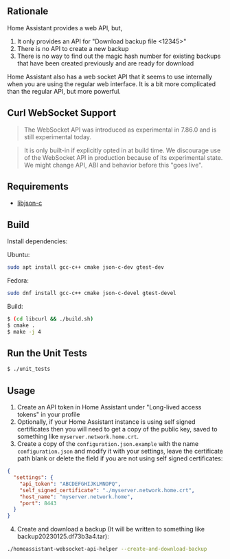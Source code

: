 ## Rationale

Home Assistant provides a web API, but,
1. It only provides an API for "Download backup file <12345>"
2. There is no API to create a new backup
3. There is no way to find out the magic hash number for existing backups that have been created previously and are ready for download

Home Assistant also has a web socket API that it seems to use internally when you are using the regular web interface. It is a bit more complicated than the regular API, but more powerful.

## Curl WebSocket Support

> The WebSocket API was introduced as experimental in 7.86.0 and is still experimental today.

> It is only built-in if explicitly opted in at build time. We discourage use of the WebSocket API in production because of its experimental state. We might change API, ABI and behavior before this "goes live". 

## Requirements

- [libjson-c](https://github.com/json-c/json-c)

## Build

Install dependencies:

Ubuntu:
```bash
sudo apt install gcc-c++ cmake json-c-dev gtest-dev
```

Fedora:
```bash
sudo dnf install gcc-c++ cmake json-c-devel gtest-devel
```

Build:
```bash
$ (cd libcurl && ./build.sh)
$ cmake .
$ make -j 4
```

## Run the Unit Tests

```bash
$ ./unit_tests
```

## Usage

1. Create an API token in Home Assistant under "Long-lived access tokens" in your profile
2. Optionally, if your Home Assistant instance is using self signed certificates then you will need to get a copy of the public key, saved to something like `myserver.network.home.crt`.
3. Create a copy of the `configuration.json.example` with the name `configuration.json` and modify it with your settings, leave the certificate path blank or delete the field if you are not using self signed certificates:
```json
{
  "settings": {
    "api_token": "ABCDEFGHIJKLMNOPQ",
    "self_signed_certificate": "./myserver.network.home.crt",
    "host_name": "myserver.network.home",
    "port": 8443
  }
}
```
4. Create and download a backup (It will be written to something like backup20230125.df73b3a4.tar):
```bash
./homeassistant-websocket-api-helper --create-and-download-backup
```
